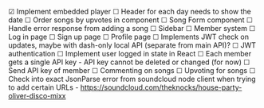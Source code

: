 ☑ Implement embedded player
☐ Header for each day needs to show the date
☐ Order songs by upvotes in <Day> component
☐ Song Form component
	☐ Handle error response from adding a song
☐ Sidebar
☐ Member system
	☐ Log in page
	☐ Sign up page
	☐ Profile page
		☐ Implements JWT check on updates, maybe with dash-only local API (separate from main API)?
	☐ JWT authentication
		☐ Implement user logged in state in React
		☐ Each member gets a single API key
			- API key cannot be deleted or changed (for now)
		☐ Send API key of member
☐ Commenting on songs
☐ Upvoting for songs
☐ Check into exact JsonParse error from soundcloud node client when trying to add certain URLs
	- https://soundcloud.com/theknocks/house-party-oliver-disco-mixx
